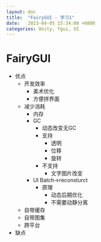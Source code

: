 ```yaml
---
layout: doc
title:  "FairyGUI - 学习1"
date:   2023-04-05 15:34:00 +0800
categories: Unity, fgui, UI
---
```


# FairyGUI
- 优点
	- 开发效率
		- 美术优化
		- 方便拼界面
	- 减少消耗
		- 内存
		- GC
			- 动态改变无GC
			- 支持
				- 透明
				- 位移
				- 旋转
			- 不支持
				- 文字图片改变
		- UI Batch->reconsturct
			- 原理
				- 动态后期优化
				- 不需要动静分离
	- 自带缓存
	- 自带图集
	- 跨平台
- 缺点